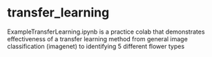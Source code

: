 # transfer_learning

ExampleTransferLearning.ipynb is a practice colab that demonstrates effectiveness of a transfer learning method from general image classification (imagenet) to identifying 5 different flower types
